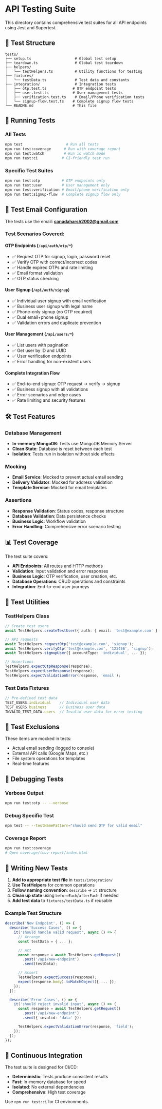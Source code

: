 # API Testing Suite

This directory contains comprehensive test suites for all API endpoints using Jest and Supertest.

## 🧪 Test Structure

```
tests/
├── setup.ts                    # Global test setup
├── teardown.ts                 # Global test teardown
├── helpers/
│   └── testHelpers.ts          # Utility functions for testing
├── fixtures/
│   └── testData.ts             # Test data and constants
├── integration/                # Integration tests
│   ├── otp.test.ts            # OTP endpoint tests
│   ├── user.test.ts           # User management tests
│   ├── verification.test.ts    # Email/Phone verification tests
│   └── signup-flow.test.ts    # Complete signup flow tests
└── README.md                  # This file
```

## 🚀 Running Tests

### All Tests
```bash
npm test                    # Run all tests
npm run test:coverage      # Run with coverage report
npm run test:watch         # Run in watch mode
npm run test:ci           # CI-friendly test run
```

### Specific Test Suites
```bash
npm run test:otp          # OTP endpoints only
npm run test:user         # User management only
npm run test:verification # Email/phone verification only
npm run test:signup-flow  # Complete signup flow only
```

## 📧 Test Email Configuration

The tests use the email: **canadaharsh2002@gmail.com**

### Test Scenarios Covered:

#### OTP Endpoints (`/api/auth/otp/*`)
- ✅ Request OTP for signup, login, password reset
- ✅ Verify OTP with correct/incorrect codes
- ✅ Handle expired OTPs and rate limiting
- ✅ Email format validation
- ✅ OTP status checking

#### User Signup (`/api/auth/signup`)
- ✅ Individual user signup with email verification
- ✅ Business user signup with legal name
- ✅ Phone-only signup (no OTP required)
- ✅ Dual email+phone signup
- ✅ Validation errors and duplicate prevention

#### User Management (`/api/users/*`)
- ✅ List users with pagination
- ✅ Get user by ID and UUID
- ✅ User verification endpoints
- ✅ Error handling for non-existent users

#### Complete Integration Flow
- ✅ End-to-end signup: OTP request → verify → signup
- ✅ Business signup with all validations
- ✅ Error scenarios and edge cases
- ✅ Rate limiting and security features

## 🛠️ Test Features

### Database Management
- **In-memory MongoDB**: Tests use MongoDB Memory Server
- **Clean State**: Database is reset between each test
- **Isolation**: Tests run in isolation without side effects

### Mocking
- **Email Service**: Mocked to prevent actual email sending
- **Delivery Validator**: Mocked for address validation
- **Template Service**: Mocked for email templates

### Assertions
- **Response Validation**: Status codes, response structure
- **Database Validation**: Data persistence checks
- **Business Logic**: Workflow validation
- **Error Handling**: Comprehensive error scenario testing

## 📊 Test Coverage

The test suite covers:
- **API Endpoints**: All routes and HTTP methods
- **Validation**: Input validation and error responses
- **Business Logic**: OTP verification, user creation, etc.
- **Database Operations**: CRUD operations and constraints
- **Integration**: End-to-end user journeys

## 🔧 Test Utilities

### TestHelpers Class
```typescript
// Create test users
await TestHelpers.createTestUser({ auth: { email: 'test@example.com' } });

// API requests
await TestHelpers.requestOtp('test@example.com', 'signup');
await TestHelpers.verifyOtp('test@example.com', '123456', 'signup');
await TestHelpers.signupUser({ accountType: 'individual', ... });

// Assertions
TestHelpers.expectOtpResponse(response);
TestHelpers.expectUserResponse(response);
TestHelpers.expectValidationError(response, 'email');
```

### Test Data Fixtures
```typescript
// Pre-defined test data
TEST_USERS.individual    // Individual user data
TEST_USERS.business      // Business user data
INVALID_TEST_DATA.users  // Invalid user data for error testing
```

## 🚫 Test Exclusions

These items are mocked in tests:
- Actual email sending (logged to console)
- External API calls (Google Maps, etc.)
- File system operations for templates
- Real-time features

## 🐛 Debugging Tests

### Verbose Output
```bash
npm run test:otp -- --verbose
```

### Debug Specific Test
```bash
npm test -- --testNamePattern="should send OTP for valid email"
```

### Coverage Report
```bash
npm run test:coverage
# Open coverage/lcov-report/index.html
```

## 📝 Writing New Tests

1. **Add to appropriate test file** in `tests/integration/`
2. **Use TestHelpers** for common operations
3. **Follow naming convention**: `describe` → `it` structure
4. **Clean up state** using `beforeEach`/`afterEach` if needed
5. **Add test data** to `fixtures/testData.ts` if reusable

### Example Test Structure
```typescript
describe('New Endpoint', () => {
  describe('Success Cases', () => {
    it('should handle valid request', async () => {
      // Arrange
      const testData = { ... };

      // Act
      const response = await TestHelpers.getRequest()
        .post('/api/new-endpoint')
        .send(testData);

      // Assert
      TestHelpers.expectSuccess(response);
      expect(response.body).toMatchObject({ ... });
    });
  });

  describe('Error Cases', () => {
    it('should reject invalid input', async () => {
      const response = await TestHelpers.getRequest()
        .post('/api/new-endpoint')
        .send({ invalid: 'data' });

      TestHelpers.expectValidationError(response, 'field');
    });
  });
});
```

## 🔄 Continuous Integration

The test suite is designed for CI/CD:
- **Deterministic**: Tests produce consistent results
- **Fast**: In-memory database for speed
- **Isolated**: No external dependencies
- **Comprehensive**: High test coverage

Use `npm run test:ci` for CI environments.